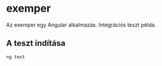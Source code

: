 # exemper

Az exemper egy Angular alkalmazás.
Integrációs teszt példa.

## A teszt indítása

```cmd
ng test
```
